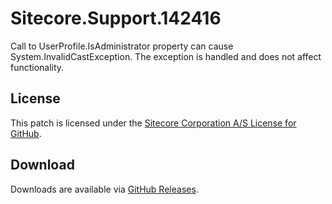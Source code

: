 # Sitecore.Support.142416
Call to UserProfile.IsAdministrator property can cause System.InvalidCastException. The exception is handled and does not affect functionality.

## License  
This patch is licensed under the [Sitecore Corporation A/S License for GitHub](https://github.com/sitecoresupport/Sitecore.Support.142416/blob/master/LICENSE).  

## Download  
Downloads are available via [GitHub Releases](https://github.com/sitecoresupport/Sitecore.Support.142416/releases).  

